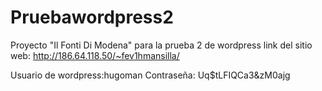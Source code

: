 # Pruebawordpress2
Proyecto "Il Fonti Di Modena" para la prueba 2 de wordpress
link del sitio web: http://186.64.118.50/~fev1hmansilla/

Usuario de wordpress:hugoman
Contraseña: Uq$tLFIQCa3&zM0ajg
